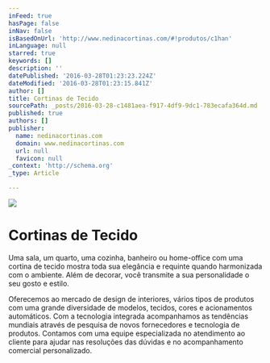 ```yaml
---
inFeed: true
hasPage: false
inNav: false
isBasedOnUrl: 'http://www.nedinacortinas.com/#!produtos/c1han'
inLanguage: null
starred: true
keywords: []
description: ''
datePublished: '2016-03-28T01:23:23.224Z'
dateModified: '2016-03-28T01:23:15.841Z'
author: []
title: Cortinas de Tecido
sourcePath: _posts/2016-03-28-c1481aea-f917-4df9-9dc1-783ecafa364d.md
published: true
authors: []
publisher:
  name: nedinacortinas.com
  domain: www.nedinacortinas.com
  url: null
  favicon: null
_context: 'http://schema.org'
_type: Article

---
```

![](https://static.wixstatic.com/media/626711_7ed665503edf4adfbd2c6c67ce5a7c17.jpg/v1/fill/w_247,h_370,al_c,q_80,usm_0.66_1.00_0.01/626711_7ed665503edf4adfbd2c6c67ce5a7c17.jpg)

# Cortinas de Tecido

Uma sala, um quarto, uma cozinha, banheiro ou home-office com uma cortina de tecido mostra toda sua elegância e requinte quando harmonizada com o ambiente. Além de decorar, você transmite a sua personalidade o seu gosto e estilo.

Oferecemos ao mercado de design de interiores, vários tipos de produtos com uma grande diversidade de modelos, tecidos, cores e acionamentos automáticos. Com a tecnologia integrada acompanhamos as tendências mundiais através de pesquisa de novos fornecedores e tecnologia de produtos. Contamos com uma equipe especializada no atendimento ao cliente para ajudar nas resoluções das dúvidas e no acompanhamento comercial personalizado.